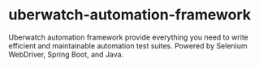 # uberwatch-automation-framework
Uberwatch automation framework provide everything you need to write efficient and maintainable automation test suites. Powered by Selenium WebDriver, Spring Boot, and Java.
